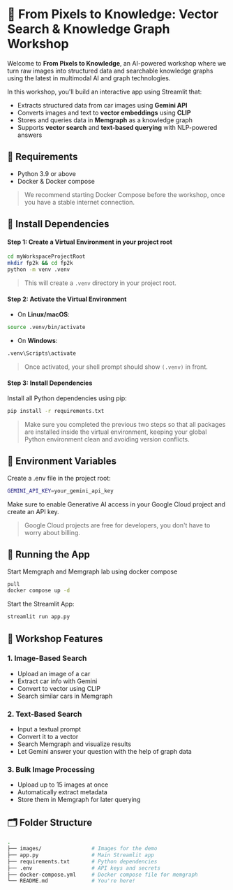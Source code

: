 # 🧠 From Pixels to Knowledge: Vector Search & Knowledge Graph Workshop

Welcome to **From Pixels to Knowledge**, an AI-powered workshop where we turn raw images into structured data and searchable knowledge graphs using the latest in multimodal AI and graph technologies.

In this workshop, you'll build an interactive app using Streamlit that:

- Extracts structured data from car images using **Gemini API**
- Converts images and text to **vector embeddings** using **CLIP**
- Stores and queries data in **Memgraph** as a knowledge graph
- Supports **vector search** and **text-based querying** with NLP-powered answers


## 🔧 Requirements

- Python 3.9 or above
- Docker & Docker compose
> We recommend starting Docker Compose before the workshop, once you have a stable internet connection.

## 🧰 Install Dependencies

#### Step 1: Create a Virtual Environment in your project root
```bash
cd myWorkspaceProjectRoot
mkdir fp2k && cd fp2k
python -m venv .venv
```
> This will create a `.venv` directory in your project root.
#### Step 2: Activate the Virtual Environment
- On **Linux/macOS**:
```bash
source .venv/bin/activate
```
- On **Windows**:
```bash
.venv\Scripts\activate
```
> Once activated, your shell prompt should show `(.venv)` in front.
#### Step 3: Install Dependencies
Install all Python dependencies using pip:
```bash
pip install -r requirements.txt
```
> Make sure you completed the previous two steps so that all packages are installed inside the virtual environment, keeping your global Python environment clean and avoiding version conflicts.

## 🔑 Environment Variables
Create a .env file in the project root:
```bash
GEMINI_API_KEY=your_gemini_api_key
```
Make sure to enable Generative AI access in your Google Cloud project and create an API key.
> Google Cloud projects are free for developers, you don't have to worry about billing.

## 🚀 Running the App
Start Memgraph and Memgraph lab using docker compose
```bash
pull 
docker compose up -d
``` 

Start the Streamlit App:
```bash
streamlit run app.py
```

## 🧠 Workshop Features

### 1. Image-Based Search
- Upload an image of a car
- Extract car info with Gemini
- Convert to vector using CLIP
- Search similar cars in Memgraph

### 2. Text-Based Search
- Input a textual prompt
- Convert it to a vector
- Search Memgraph and visualize results
- Let Gemini answer your question with the help of graph data

### 3. Bulk Image Processing
- Upload up to 15 images at once
- Automatically extract metadata
- Store them in Memgraph for later querying

## 🗂 Folder Structure

```bash
.
├── images/                # Images for the demo
├── app.py                 # Main Streamlit app
├── requirements.txt       # Python dependencies
├── .env                   # API keys and secrets
├── docker-compose.yml     # Docker compose file for memgraph
└── README.md              # You're here!
```
